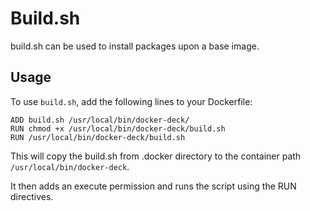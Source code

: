 # Build.sh

build.sh can be used to install packages upon a base image.

## Usage

To use `build.sh`, add the following lines to your Dockerfile:

    ADD build.sh /usr/local/bin/docker-deck/
    RUN chmod +x /usr/local/bin/docker-deck/build.sh
    RUN /usr/local/bin/docker-deck/build.sh

This will copy the build.sh from .docker directory to the container path `/usr/local/bin/docker-deck`.

It then adds an execute permission and runs the script using the RUN directives.